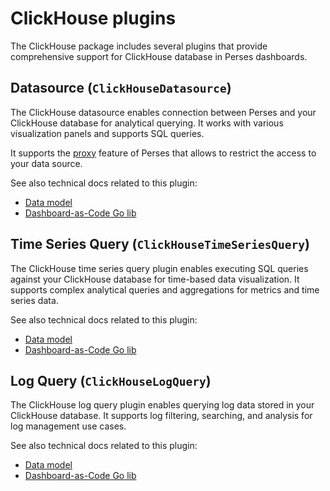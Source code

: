 # ClickHouse plugins

The ClickHouse package includes several plugins that provide comprehensive support for ClickHouse database in Perses dashboards.

## Datasource (`ClickHouseDatasource`)

The ClickHouse datasource enables connection between Perses and your ClickHouse database for analytical querying. It works with various visualization panels and supports SQL queries.

It supports the [proxy](https://perses.dev/perses/docs/concepts/proxy/) feature of Perses that allows to restrict the access to your data source.

See also technical docs related to this plugin:

- [Data model](./model.md#clickhousedatasource)
- [Dashboard-as-Code Go lib](./go-sdk/datasource.md)

## Time Series Query (`ClickHouseTimeSeriesQuery`)

The ClickHouse time series query plugin enables executing SQL queries against your ClickHouse database for time-based data visualization. It supports complex analytical queries and aggregations for metrics and time series data.

See also technical docs related to this plugin:

- [Data model](./model.md#clickhousetimeseriesquery)
- [Dashboard-as-Code Go lib](./go-sdk/timeseries-query.md)

## Log Query (`ClickHouseLogQuery`)

The ClickHouse log query plugin enables querying log data stored in your ClickHouse database. It supports log filtering, searching, and analysis for log management use cases.

See also technical docs related to this plugin:

- [Data model](./model.md#clickhouselogquery)
- [Dashboard-as-Code Go lib](./go-sdk/log-query.md)
